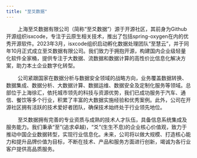 ```yaml
---
title: "至爻数据"
---
```


&nbsp;&nbsp;&nbsp;&nbsp;&nbsp;&nbsp;&nbsp;&nbsp;上海至爻数据有限公司（简称“至爻数据”）源于开源社区，其前身为Github开源组织isxcode，专注于云原生相关技术，推出了包括spring-oxygen在内的优秀开源软件。2023年3月，isxcode组织启动孵化数据处理团队“至慧云”，并于同年10月正式成立至爻数据有限公司。我们致力于拥抱开源，构建国内企业级轻量化软件全家桶，提供专注于大数据、流数据和数据计算的高性价比信息化解决方案，助力本土企业数字化转型。

&nbsp;&nbsp;&nbsp;&nbsp;&nbsp;&nbsp;&nbsp;&nbsp;公司紧跟国家在数据分析与数据安全领域的战略方向，业务覆盖数据转换、数据集成、数据分析、大数据计算、数据运维、数据安全及定制化服务等领域。总部位于上海徐汇，依托城市领先的科技与资源优势，我们已成功服务于汽车、通信、餐饮等多个行业，积累了丰富的大数据实施经验和优秀案例。此外，公司在开源社区拥有活跃的技术爱好者团队，确保技术始终处于行业领先地位。

&nbsp;&nbsp;&nbsp;&nbsp;&nbsp;&nbsp;&nbsp;&nbsp;至爻数据拥有完善的专业资质与成熟的技术人才队伍，具备信息系统集成及服务能力。我们秉承“至”(追求卓越)，“爻”(生生不息)的企业核心价值观，致力于推动中国企业数据转型，实现行业信息化。未来，公司将以做大规模、打造核心能力和提升品牌价值为目标，不断在技术、产品和服务方面进行创新，竭诚为各行业客户提供高品质服务。
